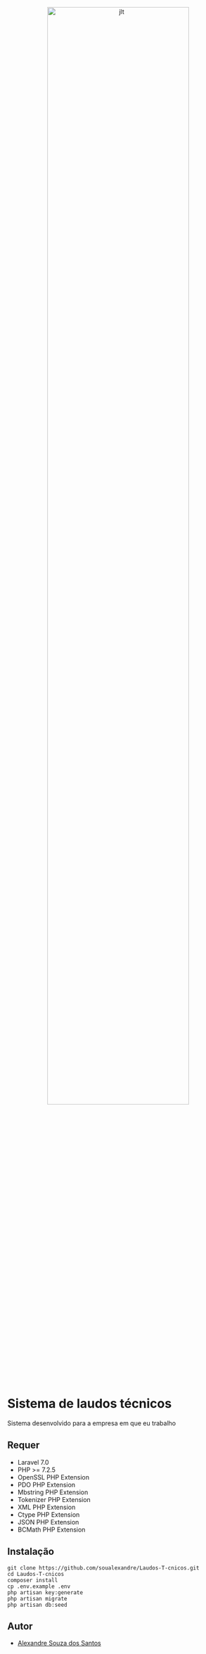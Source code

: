 <p align="center">
  <img alt="jlt" src="./github/bg-project.png" width="80%">
</p>

# Sistema de laudos técnicos

Sistema desenvolvido para a empresa em que eu trabalho

## Requer

- Laravel 7.0
- PHP >= 7.2.5
- OpenSSL PHP Extension
- PDO PHP Extension
- Mbstring PHP Extension
- Tokenizer PHP Extension
- XML PHP Extension
- Ctype PHP Extension
- JSON PHP Extension
- BCMath PHP Extension

## Instalação

```
git clone https://github.com/soualexandre/Laudos-T-cnicos.git 
cd Laudos-T-cnicos
composer install
cp .env.example .env
php artisan key:generate
php artisan migrate
php artisan db:seed
```


## Autor

- [Alexandre Souza dos Santos](https://github.com/soualexandre)

